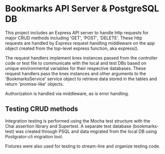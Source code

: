 # Bookmarks API Server & PostgreSQL DB

This project includes an Express API server to handle http requests for major CRUD methods including 'GET', 'POST', 'DELETE'. 
These http requests are handled by Express request handling middleware on the app object created from the top-level express function, aka express().  

The request handlers implement knex instances passed from the controller code or test file to communicate with the local and test DBs based on unique environmental variables for their respective databases. These request handlers pass the knex instances and other arguments to the 'BookmarksService' service object to retrieve data stored in the tables and return 'promise-like' objects. 

Authorization is handled via middleware, as is error handling. 


## Testing CRUD methods

Integration testing is performed using the Mocha test structure with the Chai assertion library and Supertest. A separate test database (bookmarks-test) was created through PSQL and data migrated from the local DB using Postgrator-cli migration tool. 

Fixtures were also used for testing to stream-line and organize testing code. 
